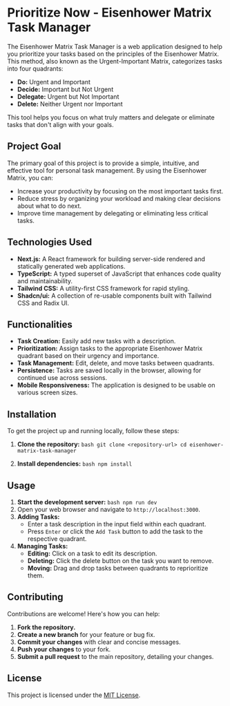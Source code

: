 
# Prioritize Now - Eisenhower Matrix Task Manager

The Eisenhower Matrix Task Manager is a web application designed to help you prioritize your tasks based on the principles of the Eisenhower Matrix. This method, also known as the Urgent-Important Matrix, categorizes tasks into four quadrants:

*   **Do:** Urgent and Important
*   **Decide:** Important but Not Urgent
*   **Delegate:** Urgent but Not Important
*   **Delete:** Neither Urgent nor Important

This tool helps you focus on what truly matters and delegate or eliminate tasks that don't align with your goals.

## Project Goal

The primary goal of this project is to provide a simple, intuitive, and effective tool for personal task management. By using the Eisenhower Matrix, you can:

*   Increase your productivity by focusing on the most important tasks first.
*   Reduce stress by organizing your workload and making clear decisions about what to do next.
*   Improve time management by delegating or eliminating less critical tasks.

## Technologies Used

*   **Next.js:** A React framework for building server-side rendered and statically generated web applications.
*   **TypeScript:** A typed superset of JavaScript that enhances code quality and maintainability.
*   **Tailwind CSS:** A utility-first CSS framework for rapid styling.
*   **Shadcn/ui:** A collection of re-usable components built with Tailwind CSS and Radix UI.

## Functionalities

*   **Task Creation:** Easily add new tasks with a description.
*   **Prioritization:** Assign tasks to the appropriate Eisenhower Matrix quadrant based on their urgency and importance.
*   **Task Management:** Edit, delete, and move tasks between quadrants.
*   **Persistence:** Tasks are saved locally in the browser, allowing for continued use across sessions.
*   **Mobile Responsiveness:** The application is designed to be usable on various screen sizes.

## Installation

To get the project up and running locally, follow these steps:

1.  **Clone the repository:**
 `bash git clone <repository-url>
  cd eisenhower-matrix-task-manager`

2.  **Install dependencies:**
    `bash npm install`

## Usage

1.  **Start the development server:**
    `bash npm run dev`
2.  Open your web browser and navigate to `http://localhost:3000`.
3.  **Adding Tasks:**
    *   Enter a task description in the input field within each quadrant.
    *   Press `Enter` or click the `Add Task` button to add the task to the respective quadrant.
4.  **Managing Tasks:**
    *   **Editing:** Click on a task to edit its description.
    *   **Deleting:** Click the delete button on the task you want to remove.
    *   **Moving:** Drag and drop tasks between quadrants to reprioritize them.

## Contributing

Contributions are welcome! Here's how you can help:

1.  **Fork the repository.**
2.  **Create a new branch** for your feature or bug fix.
3.  **Commit your changes** with clear and concise messages.
4.  **Push your changes** to your fork.
5.  **Submit a pull request** to the main repository, detailing your changes.

## License

This project is licensed under the [MIT License](LICENSE).
